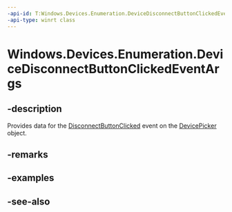 ----api-id: T:Windows.Devices.Enumeration.DeviceDisconnectButtonClickedEventArgs
-api-type: winrt class
---<!-- Class syntax.public class DeviceDisconnectButtonClickedEventArgs : Windows.Devices.Enumeration.IDeviceDisconnectButtonClickedEventArgs--># Windows.Devices.Enumeration.DeviceDisconnectButtonClickedEventArgs## -descriptionProvides data for the [DisconnectButtonClicked](devicepicker_disconnectbuttonclicked.md) event on the [DevicePicker](devicepicker.md) object.## -remarks<!--TODO: Document how the developer can obtain this class object, and add or update retriever elements as necessary.-->## -examples## -see-also